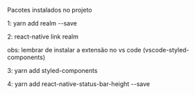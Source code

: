 Pacotes instalados no projeto

1: yarn add realm --save

2: react-native  link realm

obs: lembrar de instalar a extensão no vs code (vscode-styled-components)

3:  yarn add styled-components

4:  yarn add react-native-status-bar-height --save
